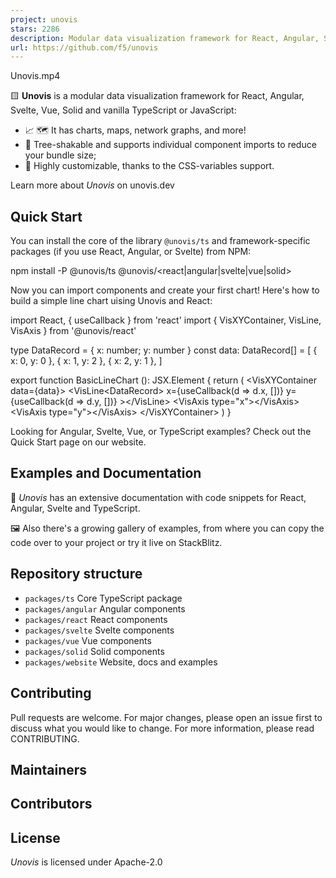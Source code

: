 ```yaml
---
project: unovis
stars: 2286
description: Modular data visualization framework for React, Angular, Svelte, Vue, and vanilla TypeScript or JavaScript
url: https://github.com/f5/unovis
---
```


Unovis.mp4

🟨 **Unovis** is a modular data visualization framework for React, Angular, Svelte, Vue, Solid and vanilla TypeScript or JavaScript:

-   📈 🗺 It has charts, maps, network graphs, and more!
-   🌳 Tree-shakable and supports individual component imports to reduce your bundle size;
-   🎨 Highly customizable, thanks to the CSS-variables support.

Learn more about _Unovis_ on unovis.dev

Quick Start
-----------

You can install the core of the library `@unovis/ts` and framework-specific packages (if you use React, Angular, or Svelte) from NPM:

npm install -P @unovis/ts @unovis/<react|angular|svelte|vue|solid\>

Now you can import components and create your first chart! Here's how to build a simple line chart uising Unovis and React:

import React, { useCallback } from 'react'
import { VisXYContainer, VisLine, VisAxis } from '@unovis/react'

type DataRecord \= { x: number; y: number }
const data: DataRecord\[\] \= \[
  { x: 0, y: 0 },
  { x: 1, y: 2 },
  { x: 2, y: 1 },
\]

export function BasicLineChart (): JSX.Element {
  return (
    <VisXYContainer data\={data}\>
      <VisLine<DataRecord\>
        x\={useCallback(d \=> d.x, \[\])}
        y\={useCallback(d \=> d.y, \[\])}
      \></VisLine\>
      <VisAxis type\="x"\></VisAxis\>
      <VisAxis type\="y"\></VisAxis\>
    </VisXYContainer\>
  )
}

Looking for Angular, Svelte, Vue, or TypeScript examples? Check out the Quick Start page on our website.

Examples and Documentation
--------------------------

📖 _Unovis_ has an extensive documentation with code snippets for React, Angular, Svelte and TypeScript.

🖼 Also there's a growing gallery of examples, from where you can copy the code over to your project or try it live on StackBlitz.

Repository structure
--------------------

-   `packages/ts` Core TypeScript package
-   `packages/angular` Angular components
-   `packages/react` React components
-   `packages/svelte` Svelte components
-   `packages/vue` Vue components
-   `packages/solid` Solid components
-   `packages/website` Website, docs and examples

Contributing
------------

Pull requests are welcome. For major changes, please open an issue first to discuss what you would like to change. For more information, please read CONTRIBUTING.

Maintainers
-----------

Contributors
------------

License
-------

_Unovis_ is licensed under Apache-2.0
